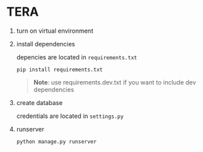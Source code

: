 # TERA

1. turn on virtual environment

2. install dependencies

   depencies are located in `requirements.txt`

   ```
   pip install requirements.txt
   ```

   > **Note**: use requirements.dev.txt if you want to include dev dependencies

3. create database

   credentials are located in `settings.py`

4. runserver

   ```bash
   python manage.py runserver
   ```
